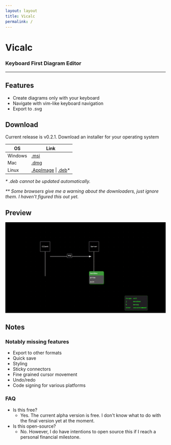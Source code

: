 ```yaml
---
layout: layout
title: Vicalc
permalink: /
---
```


# Vicalc

### Keyboard First Diagram Editor

---

## Features

- Create diagrams only with your keyboard
- Navigate with vim-like keyboard navigation
- Export to .svg

## Download

Current release is v0.2.1. Download an installer for your operating system

| OS      | Link                                                                                                               |
| ------- | ------------------------------------------------------------------------------------------------------------------ |
| Windows | [.msi](../assets/download/vicalc_0.2.1_x64_en-US.msi)                                                              |
| Mac     | [.dmg](../assets/download/vicalc_0.2.1_x64.dmg)                                                                    |
| Linux   | [.AppImage](../assets/download/vicalc_0.2.1_amd64.AppImage) \| [.deb](../assets/download/vicalc_0.2.1_amd64.deb)\* |

_\* .deb cannot be updated automatically._

_\*\* Some browsers give me a warning about the downloaders, just ignore them. I haven't figured this out yet._

## Preview

![DemoImage](../assets/img/pre-alpha-demo.gif)

## Notes

### Notably missing features

- Export to other formats
- Quick save
- Styling
- Sticky connectors
- Fine grained cursor movement
- Undo/redo
- Code signing for various platforms

### FAQ

- Is this free?
  - Yes. The current alpha version is free. I don't know what to do with the final version yet at the moment.
- Is this open-source?
  - No. However, I do have intentions to open source this if I reach a personal financial milestone.
